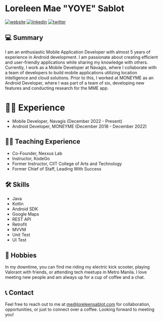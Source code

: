 
# Loreleen Mae "YOYE" Sablot

[![website](https://img.shields.io/badge/my_portfolio-000?style=for-the-badge&logo=ko-fi&logoColor=white)](https://loreleensablot.com/)
[![linkedin](https://img.shields.io/badge/linkedin-0A66C2?style=for-the-badge&logo=linkedin&logoColor=white)](https://www.linkedin.com/in/loreleensablot/)
[![twitter](https://img.shields.io/badge/twitter-1DA1F2?style=for-the-badge&logo=twitter&logoColor=white)](https://twitter.com/yoyesablot)

## 💻 Summary
I am an enthusiastic Mobile Application Developer with almost 5 years of experience in Android development. I am passionate about creating efficient and user-friendly applications while sharing my knowledge with others. Currently, I work as a Mobile Developer at Navagis, where I collaborate with a team of developers to build mobile applications utilizing location intelligence and cloud solutions. Prior to this, I worked at MONEYME as an Android Developer, where I was part of a team of six, developing new features and conducting research for the MME app.

# 👩‍💻 Experience
- Mobile Developer, Navagis (December 2022 - Present)
- Android Developer, MONEYME (December 2018 - December 2022)

## 👩‍🏫 Teaching Experience
- Co-Founder, Nexxus Lab
- Instructor, KodeGo
- Former Instructor, CIIT College of Arts and Technology
- Former Chief of Staff, Leading With Success

## 🛠 Skills
- Java
- Kotlin
- Android SDK
- Google Maps
- REST API
- Retrofit
- MVVM
- Unit Test
- UI Test

## 🛴 Hobbies
In my downtime, you can find me riding my electric kick scooter, playing Valorant with friends, or attending tech meetups in Metro Manila. I love meeting new people and am always up for a cup of coffee and a chat.

## 📞 Contact
Feel free to reach out to me at me@loreleensablot.com for collaboration, opportunities, or just to connect over a coffee. Looking forward to meeting you!
